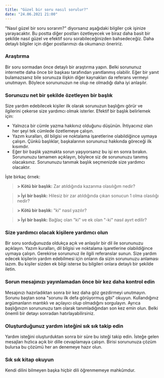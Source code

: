 ```yaml
---
title: "Güzel bir soru nasıl sorulur?"
date: "24.06.2021 21:00"
---
```


"Nasıl güzel bir soru sorarım?" diyorsanız aşağıdaki bilgiler çok işinize yarayacaktır. Bu postta diğer postları özetleyecek ve biraz daha basit bir şekilde nasıl güzel ve efektif soru sorabileceğinizden bahsedeceğiz. Daha detaylı bilgiler için diğer postlarımızı da okumanızı öneririz.

### Araştırma

Bir soru sormadan önce detaylı bir araştırma yapın. Belki sorununuz internette daha önce bir başkası tarafından yanıtlanmış olabilir. Eğer bir yanıt bulamazsanız bile sorunuza ilişkin diğer kaynakları da referans vermeyi unutmayın. Böylece sorununuzun ne olup ne olmadığı daha iyi anlaşılır.

### Sorunuzu net bir şekilde özetleyen bir başlık

Size yardım edebilecek kişiler ilk olarak sorunuzun başlığını görür ve ilgilerini çekerse size yardımcı olmak isterler. Efektif bir başlık belirlemek için:

-   Yalnızca bir cümle yazma hakkınız olduğunu düşünün. İhtiyacınız olan her şeyi tek cümlede özetlemeye çalışın.
-   Yazım kuralları, dil bilgisi ve noktalama işaretlerine olabildiğince uymaya çalışın. Çünkü başlıklar, başkalarının sorununuz hakkında göreceği ilk kısımdır.
-   Eğer bir başlık yazmakta sorun yaşıyorsanız bu işi en sonra bırakın. Sorununuzu tamamen açıklayın, böylece siz de sorununuzu tanımış olacaksınız. Sorununuzu tanımak başlık seçmenizde size yardımcı olacaktır.

İşte birkaç örnek:

> **> Kötü bir başlık:** Zar atıldığında kazanma olasılığım nedir?

> **> İyi bir başlık:** Hilesiz bir zar atıldığında çıkan sonucun 1 olma olasılığı nedir?

> **> Kötü bir başlık:** "ki" nasıl yazılır?

> **> İyi bir başlık:** Bağlaç olan "ki" ve ek olan "-ki" nasıl ayırt edilir?

### Size yardımcı olacak kişilere yardımcı olun

Bir soru sorduğunuzda oldukça açık ve anlaşılır bir dil ile sorununuzu açıklayın. Yazım kuralları, dil bilgisi ve noktalama işaretlerine olabildiğince uymaya çalışın. Gerekirse sorununuz ile ilgili referanslar sunun. Size yardım edecek kişilerin yardım edebilmesi için onların da sizin sorununuzu anlaması lazım. Bu kişiler sizden ek bilgi isterse bu bilgileri onlara detaylı bir şekilde iletin.

### Sorun mesajınızı yayınlamadan önce bir kez daha kontrol edin

Mesajınızı hazırladıktan sonra bir kez daha göz gezdirmeyi unutmayın. Sorunu baştan sona "sorunu ilk defa görüyormuş gibi" okuyun. Kullandığınız argümanların mantıklı ve açılayıcı olup olmadığını sorgulayın. Ayrıca başlığınızın sorununuzu tam olarak tanımladığından son kez emin olun. Belki önemli bir detayı sonradan hatırlayabilirsiniz.

### Oluşturduğunuz yardım isteğini sık sık takip edin

Yardım isteğini oluşturduktan sonra bir süre bu isteği takip edin. İsteğe gelen mesajları hızlıca açık bir dille cevaplamaya çalışın. Birisi sorununuza çözüm bulursa bu çözümü her an denemeye hazır olun.

### Sık sık kitap okuyun

Kendi dilini bilmeyen başka hiçbir dili öğrenmemeye mahkûmdur.
